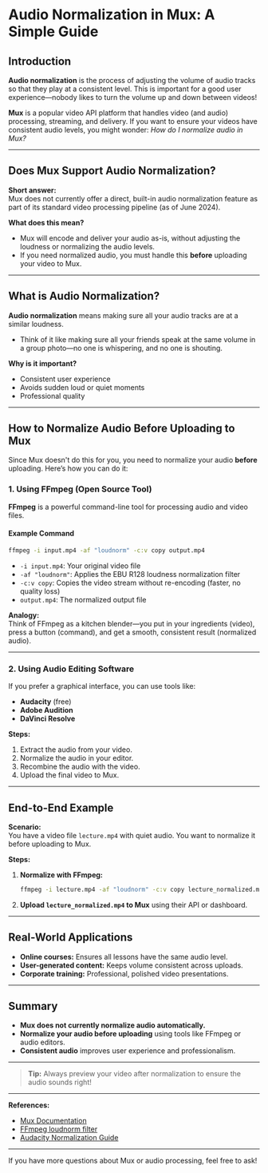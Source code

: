 # Audio Normalization in Mux: A Simple Guide  
   
## Introduction  
   
**Audio normalization** is the process of adjusting the volume of audio tracks so that they play at a consistent level. This is important for a good user experience—nobody likes to turn the volume up and down between videos!  
   
**Mux** is a popular video API platform that handles video (and audio) processing, streaming, and delivery. If you want to ensure your videos have consistent audio levels, you might wonder: *How do I normalize audio in Mux?*  
   
---  
   
## Does Mux Support Audio Normalization?  
   
**Short answer:**    
Mux does not currently offer a direct, built-in audio normalization feature as part of its standard video processing pipeline (as of June 2024).  
   
**What does this mean?**    
- Mux will encode and deliver your audio as-is, without adjusting the loudness or normalizing the audio levels.  
- If you need normalized audio, you must handle this **before** uploading your video to Mux.  
   
---  
   
## What is Audio Normalization?  
   
**Audio normalization** means making sure all your audio tracks are at a similar loudness.    
- Think of it like making sure all your friends speak at the same volume in a group photo—no one is whispering, and no one is shouting.  
   
**Why is it important?**  
- Consistent user experience  
- Avoids sudden loud or quiet moments  
- Professional quality  
   
---  
   
## How to Normalize Audio Before Uploading to Mux  
   
Since Mux doesn't do this for you, you need to normalize your audio **before** uploading. Here’s how you can do it:  
   
### 1. **Using FFmpeg (Open Source Tool)**  
   
**FFmpeg** is a powerful command-line tool for processing audio and video files.  
   
#### Example Command  
   
```bash  
ffmpeg -i input.mp4 -af "loudnorm" -c:v copy output.mp4  
```  
   
- `-i input.mp4`: Your original video file  
- `-af "loudnorm"`: Applies the EBU R128 loudness normalization filter  
- `-c:v copy`: Copies the video stream without re-encoding (faster, no quality loss)  
- `output.mp4`: The normalized output file  
   
**Analogy:**    
Think of FFmpeg as a kitchen blender—you put in your ingredients (video), press a button (command), and get a smooth, consistent result (normalized audio).  
   
---  
   
### 2. **Using Audio Editing Software**  
   
If you prefer a graphical interface, you can use tools like:  
- **Audacity** (free)  
- **Adobe Audition**  
- **DaVinci Resolve**  
   
**Steps:**  
1. Extract the audio from your video.  
2. Normalize the audio in your editor.  
3. Recombine the audio with the video.  
4. Upload the final video to Mux.  
   
---  
   
## End-to-End Example  
   
**Scenario:**    
You have a video file `lecture.mp4` with quiet audio. You want to normalize it before uploading to Mux.  
   
**Steps:**  
1. **Normalize with FFmpeg:**  
   ```bash  
   ffmpeg -i lecture.mp4 -af "loudnorm" -c:v copy lecture_normalized.mp4  
   ```  
2. **Upload `lecture_normalized.mp4` to Mux** using their API or dashboard.  
   
---  
   
## Real-World Applications  
   
- **Online courses:** Ensures all lessons have the same audio level.  
- **User-generated content:** Keeps volume consistent across uploads.  
- **Corporate training:** Professional, polished video presentations.  
   
---  
   
## Summary  
   
- **Mux does not currently normalize audio automatically.**  
- **Normalize your audio before uploading** using tools like FFmpeg or audio editors.  
- **Consistent audio** improves user experience and professionalism.  
   
---  
   
> **Tip:** Always preview your video after normalization to ensure the audio sounds right!  
   
---  
   
**References:**  
- [Mux Documentation](https://docs.mux.com/docs)  
- [FFmpeg loudnorm filter](https://ffmpeg.org/ffmpeg-filters.html#loudnorm)  
- [Audacity Normalization Guide](https://manual.audacityteam.org/man/normalize.html)  
   
---  
   
If you have more questions about Mux or audio processing, feel free to ask!